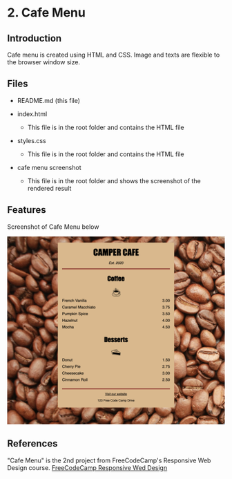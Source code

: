 # 2. Cafe Menu



## Introduction

Cafe menu is created using HTML and CSS. Image and texts are flexible to the browser window size. 



## Files

- README.md (this file)

- index.html
  - This file is in the root folder and contains the HTML file

- styles.css
  - This file is in the root folder and contains the HTML file

- cafe menu screenshot
  - This file is in the root folder and shows the screenshot of the rendered result 



## Features

Screenshot of Cafe Menu below

![cafemenu-screenshot](https://github.com/cheesehero112/Cafe_Menu/raw/main/cafemenu.screenshot.png)



## References

"Cafe Menu" is the 2nd project from FreeCodeCamp's Responsive Web Design course.  [FreeCodeCamp Responsive Wed Design](https://www.freecodecamp.org/learn/2022/responsive-web-design/)
